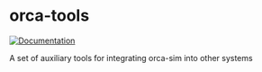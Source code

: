 # orca-tools

[![Documentation](https://codedocs.xyz/andersondomingues/orca-tools.svg)](https://codedocs.xyz/andersondomingues/orca-tools/)

A set of auxiliary tools for integrating orca-sim into other systems
